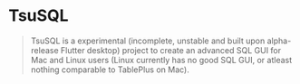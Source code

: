 # TsuSQL

> TsuSQL is a experimental (incomplete, unstable and built upon alpha-release Flutter desktop) project to create an advanced SQL GUI for Mac and Linux users (Linux currently has no good SQL GUI, or atleast nothing comparable to TablePlus on Mac).

